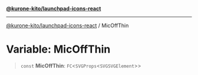 [**@kurone-kito/launchpad-icons-react**](../README.md)

***

[@kurone-kito/launchpad-icons-react](../globals.md) / MicOffThin

# Variable: MicOffThin

> `const` **MicOffThin**: `FC`\<`SVGProps`\<`SVGSVGElement`\>\>
